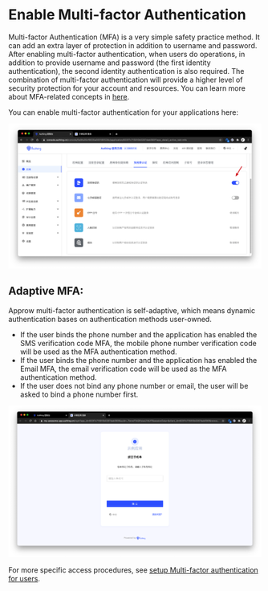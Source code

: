 # Enable Multi-factor Authentication

<LastUpdated/>

Multi-factor Authentication (MFA) is a very simple safety practice method. It can add an extra layer of protection in addition to username and password. After enabling multi-factor authentication, when users do operations, in addition to provide username and password (the first identity authentication), the second identity authentication is also required. The combination of multi-factor authentication will provide a higher level of security protection for your account and resources. You can learn more about MFA-related concepts in [here](/concepts/mfa.md).

You can enable multi-factor authentication for your applications here:

![](./images/Xnip2021-03-04_15-12-05.png)

## Adaptive MFA:

Approw multi-factor authentication is self-adaptive, which means dynamic authentication bases on authentication methods user-owned.

- If the user binds the phone number and the application has enabled the SMS verification code MFA, the mobile phone number verification code will be used as the MFA authentication method.
- If the user binds the phone number and the application has enabled the Email MFA, the email verification code will be used as the MFA authentication method.
- If the user does not bind any phone number or email, the user will be asked to bind a phone number first.

![](./images/Xnip2021-03-04_15-30-05.png)

For more specific access procedures, see [setup Multi-factor authentication for users](/guides/authentication/mfa/).

